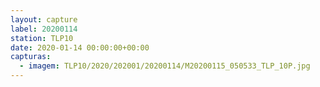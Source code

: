 ```yaml
---
layout: capture
label: 20200114
station: TLP10
date: 2020-01-14 00:00:00+00:00
capturas:
  - imagem: TLP10/2020/202001/20200114/M20200115_050533_TLP_10P.jpg
---
```

